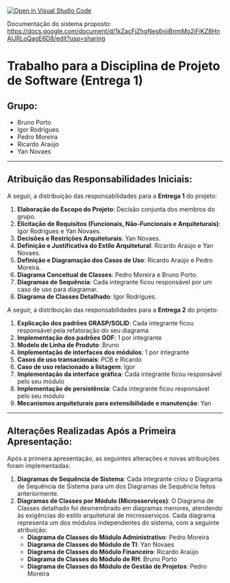 [![Open in Visual Studio Code](https://classroom.github.com/assets/open-in-vscode-2e0aaae1b6195c2367325f4f02e2d04e9abb55f0b24a779b69b11b9e10269abc.svg)](https://classroom.github.com/online_ide?assignment_repo_id=19566675&assignment_repo_type=AssignmentRepo)

Documentação do sistema proposto: https://docs.google.com/document/d/1kZacFjZhgNes6niiBnmMo2jFiKZ8HnAlJRLoQagE6D8/edit?usp=sharing

# Trabalho para a Disciplina de Projeto de Software (Entrega 1)

## Grupo:
* Bruno Porto
* Igor Rodrigues
* Pedro Moreira
* Ricardo Araújo
* Yan Novaes

---

## Atribuição das Responsabilidades Iniciais:

A seguir, a distribuição das responsabilidades para a **Entrega 1** do projeto:

1.  **Elaboração do Escopo do Projeto**: Decisão conjunta dos membros do grupo.
2.  **Elicitação de Requisitos (Funcionais, Não-Funcionais e Arquiteturais)**: Igor Rodrigues e Yan Novaes.
3.  **Decisões e Restrições Arquiteturais**: Yan Novaes.
4.  **Definição e Justificativa do Estilo Arquitetural**: Ricardo Araújo e Yan Novaes.
5.  **Definição e Diagramação dos Casos de Uso**: Ricardo Araújo e Pedro Moreira.
6.  **Diagrama Conceitual de Classes**: Pedro Moreira e Bruno Porto.
7.  **Diagramas de Sequência**: Cada integrante ficou responsável por um caso de uso para diagramar.
8.  **Diagrama de Classes Detalhado**: Igor Rodrigues.

A seguir, a distribuição das responsabilidades para a **Entrega 2** do projeto:

1. **Explicação dos padrões GRASP/SOLID**: Cada integrante ficou responsável pela refatoração do seu diagrama
2. **Implementação dos padrões GOF**: 1 por integrante
3. **Modelo de Linha de Produto**: Bruno
4. **Implementação de interfaces dos módulos**: 1 por integrante
5. **Casos de uso transacionais**: PCB e Ricardo
6. **Caso de uso relacionado a listagem**: Igor
7. **Implementação da interface gráfica**: Cada integrante ficou responsável pelo seu módulo
8. **Implementação de persistência**: Cada integrante ficou responsável pelo seu módulo
9. **Mecanismos arquiteturais para extensibilidade e manutenção**: Yan

---

## Alterações Realizadas Após a Primeira Apresentação:

Após a primeira apresentação, as seguintes alterações e novas atribuições foram implementadas:

1.  **Diagramas de Sequência de Sistema**: Cada integrante criou o Diagrama de Sequência de Sistema para um dos Diagramas de Sequência feitos anteriormente.
2.  **Diagramas de Classes por Módulo (Microsserviços)**: O Diagrama de Classes detalhado foi desmembrado em diagramas menores, atendendo às exigências do estilo arquitetural de microsserviços. Cada diagrama representa um dos módulos independentes do sistema, com a seguinte atribuição:
    * **Diagrama de Classes do Módulo Administrativo**: Pedro Moreira
    * **Diagrama de Classes do Módulo de TI**: Yan Novaes
    * **Diagrama de Classes do Módulo Financeiro**: Ricardo Araújo
    * **Diagrama de Classes do Módulo de RH**: Bruno Porto
    * **Diagrama de Classes do Módulo de Gestão de Projetos**: Pedro Moreira
